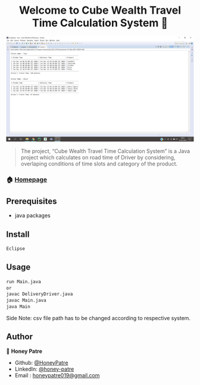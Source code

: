 <h1 align="center">Welcome to Cube Wealth Travel Time Calculation System 👋</h1>

![Sample](Output.png)

> The project, “Cube Wealth Travel Time Calculation System” is a Java project which calculates on road time of Driver by considering, overlaping conditions of time slots and category of the product.

### 🏠 [Homepage](https://github.com/HoneyPatre/cube-wealth#readme)

## Prerequisites

- java packages

## Install

```sh
Eclipse
```

## Usage

```sh
run Main.java
or
javac DeliveryDriver.java
javac Main.java
java Main
```
Side Note: csv file path has to be changed according to respective system.

## Author

👤 **Honey Patre**

* Github: [@HoneyPatre](https://github.com/HoneyPatre)
* LinkedIn: [@honey-patre](https://linkedin.com/in/honey-patre-b87591178)
* Email    :  honeypatre019@gmail.com

